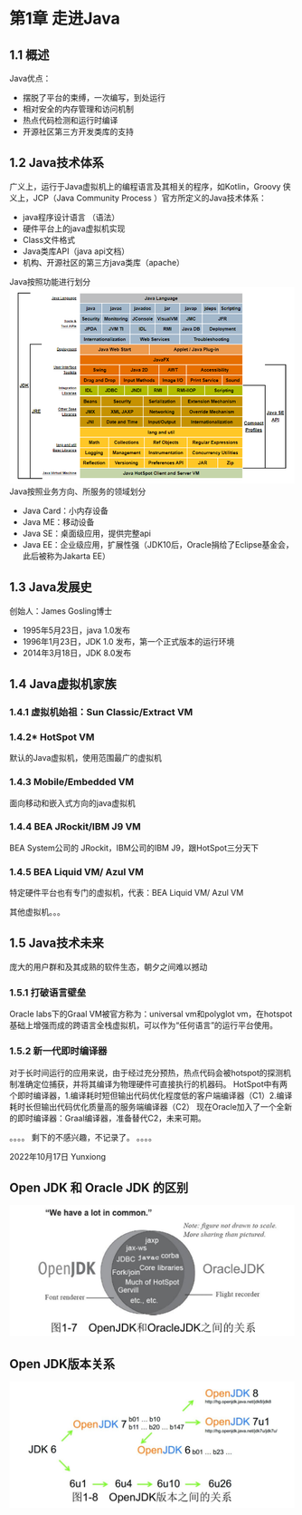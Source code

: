 # 第1章 走进Java
## 1.1 概述
Java优点：
- 摆脱了平台的束缚，一次编写，到处运行
- 相对安全的内存管理和访问机制
- 热点代码检测和运行时编译
- 开源社区第三方开发类库的支持

## 1.2 Java技术体系
广义上，运行于Java虚拟机上的编程语言及其相关的程序，如Kotlin，Groovy
侠义上，JCP（Java Community Process ）官方所定义的Java技术体系：
- java程序设计语言 （语法）
- 硬件平台上的java虚拟机实现
- Class文件格式
- Java类库API（java api文档）
- 机构、开源社区的第三方java类库（apache）

Java按照功能进行划分
![Java技术体系所包括的内容](../../../100-Language/110-Java/114-Java-Wiki/_assets/Java%20Overview/image-20221016_130157684.png)
Java按照业务方向、所服务的领域划分
- Java Card：小内存设备
- Java ME：移动设备
- Java SE：桌面级应用，提供完整api
- Java EE：企业级应用，扩展性强（JDK10后，Oracle捐给了Eclipse基金会，此后被称为Jakarta EE）

## 1.3 Java发展史
创始人：James Gosling博士
- 1995年5月23日，java 1.0发布
- 1996年1月23日，JDK 1.0 发布，第一个正式版本的运行环境
- 2014年3月18日，JDK 8.0发布

## 1.4 Java虚拟机家族
### 1.4.1 虚拟机始祖：Sun Classic/Extract VM

### 1.4.2* HotSpot VM
默认的Java虚拟机，使用范围最广的虚拟机

### 1.4.3 Mobile/Embedded VM
面向移动和嵌入式方向的java虚拟机

### 1.4.4 BEA JRockit/IBM J9 VM
BEA System公司的 JRockit，IBM公司的IBM J9，跟HotSpot三分天下

### 1.4.5 BEA Liquid VM/ Azul VM
特定硬件平台也有专门的虚拟机，代表：BEA Liquid VM/ Azul VM

其他虚拟机。。。

## 1.5 Java技术未来
庞大的用户群和及其成熟的软件生态，朝夕之间难以撼动
### 1.5.1 打破语言壁垒
Oracle labs下的Graal VM被官方称为：universal vm和polyglot vm，在hotspot基础上增强而成的跨语言全栈虚拟机，可以作为“任何语言”的运行平台使用。
### 1.5.2 新一代即时编译器
对于长时间运行的应用来说，由于经过充分预热，热点代码会被hotspot的探测机制准确定位捕获，并将其编译为物理硬件可直接执行的机器码。
HotSpot中有两个即时编译器，1.编译耗时短但输出代码优化程度低的客户端编译器（C1）2.编译耗时长但输出代码优化质量高的服务端编译器（C2）
现在Oracle加入了一个全新的即时编译器：Graal编译器，准备替代C2，未来可期。

。。。。
剩下的不感兴趣，不记录了。
。。。。

2022年10月17日
Yunxiong

## Open JDK 和 Oracle JDK 的区别
![](_assets/深入理解Java虚拟机%20%20第1章%20走进Java/image-深入理解Java虚拟机%20%20第1章%20走进Java-20221017-210918752.png)
## Open JDK版本关系
![](_assets/深入理解Java虚拟机%20%20第1章%20走进Java/image-深入理解Java虚拟机%20%20第1章%20走进Java-20221017-210941146.png)

